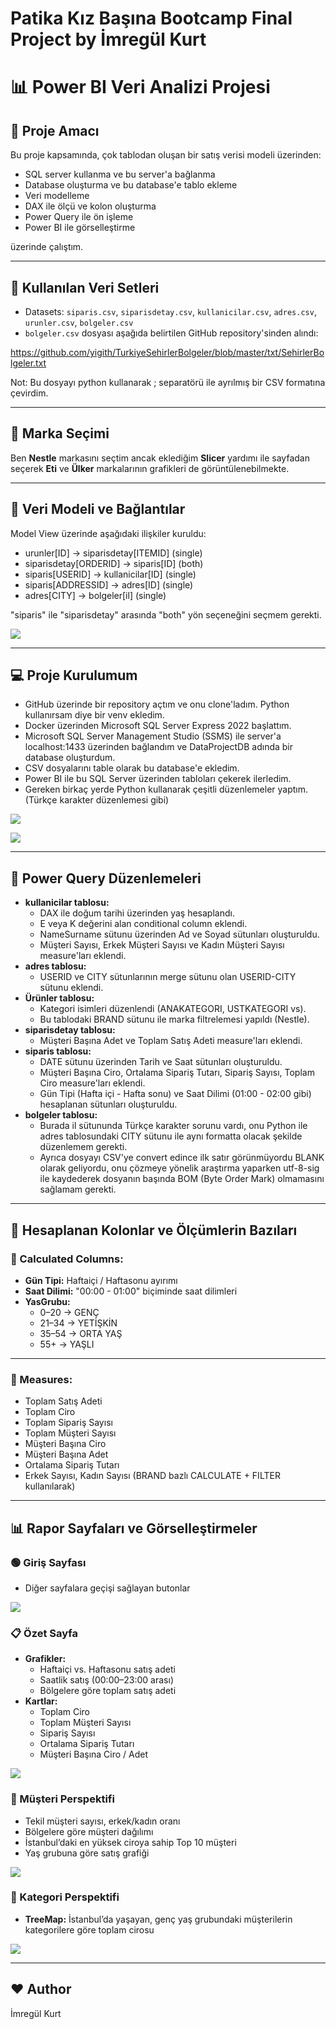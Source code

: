 # Patika Kız Başına Bootcamp Final Project by İmregül Kurt

# 📊 Power BI Veri Analizi Projesi

## 🎯 Proje Amacı

Bu proje kapsamında, çok tablodan oluşan bir satış verisi modeli üzerinden:
- SQL server kullanma ve bu server'a bağlanma
- Database oluşturma ve bu database'e tablo ekleme
- Veri modelleme
- DAX ile ölçü ve kolon oluşturma
- Power Query ile ön işleme
- Power BI ile görselleştirme  

üzerinde çalıştım.

---

## 📁 Kullanılan Veri Setleri

- Datasets: `siparis.csv`, `siparisdetay.csv`, `kullanicilar.csv`, `adres.csv`, `urunler.csv`, `bolgeler.csv`
- `bolgeler.csv` dosyası aşağıda belirtilen GitHub repository'sinden alındı:

https://github.com/yigith/TurkiyeSehirlerBolgeler/blob/master/txt/SehirlerBolgeler.txt

Not: Bu dosyayı python kullanarak ; separatörü ile ayrılmış bir CSV formatına çevirdim.

---

## 🧭 Marka Seçimi

Ben **Nestle** markasını seçtim ancak eklediğim **Slicer** yardımı ile sayfadan seçerek **Eti** ve **Ülker** markalarının grafikleri de görüntülenebilmekte.

---

## 🔗 Veri Modeli ve Bağlantılar

Model View üzerinde aşağıdaki ilişkiler kuruldu:

- urunler[ID] → siparisdetay[ITEMID] (single)
- siparisdetay[ORDERID] → siparis[ID] (both)
- siparis[USERID] → kullanicilar[ID] (single)
- siparis[ADDRESSID] → adres[ID] (single)
- adres[CITY] → bolgeler[il] (single)

"siparis" ile "siparisdetay" arasında "both" yön seçeneğini seçmem gerekti.

![](https://github.com/imku13/patika-data-project/blob/main/images/model_view.png)

---

## 💻 Proje Kurulumum

- GitHub üzerinde bir repository açtım ve onu clone'ladım. Python kullanırsam diye bir venv ekledim.
- Docker üzerinden Microsoft SQL Server Express 2022 başlattım.
- Microsoft SQL Server Management Studio (SSMS) ile server'a localhost:1433
üzerinden bağlandım ve DataProjectDB adında bir database oluşturdum.
- CSV dosyalarını table olarak bu database'e ekledim.
- Power BI ile bu SQL Server üzerinden tabloları çekerek ilerledim.
- Gereken birkaç yerde Python kullanarak çeşitli düzenlemeler yaptım. (Türkçe karakter düzenlemesi gibi)

  
![](https://github.com/imku13/patika-data-project/blob/main/images/docker.png)

  
![](https://github.com/imku13/patika-data-project/blob/main/images/ssms.png)

  
---

## 🧼 Power Query Düzenlemeleri

- **kullanicilar tablosu:**
  - DAX ile doğum tarihi üzerinden yaş hesaplandı.
  - E veya K değerini alan conditional column eklendi.
  - NameSurname sütunu üzerinden Ad ve Soyad sütunları oluşturuldu.
  - Müşteri Sayısı, Erkek Müşteri Sayısı ve Kadın Müşteri Sayısı measure'ları eklendi.
- **adres tablosu:**
  - USERID ve CITY sütunlarının merge sütunu olan USERID-CITY sütunu eklendi.
- **Ürünler tablosu:**
  - Kategori isimleri düzenlendi (ANAKATEGORI, USTKATEGORI vs).
  - Bu tablodaki BRAND sütunu ile marka filtrelemesi yapıldı (Nestle).
- **siparisdetay tablosu:**
  - Müşteri Başına Adet ve Toplam Satış Adeti measure'ları eklendi.
- **siparis tablosu:**
  - DATE sütunu üzerinden Tarih ve Saat sütunları oluşturuldu.
  - Müşteri Başına Ciro, Ortalama Sipariş Tutarı, Sipariş Sayısı, Toplam Ciro measure'ları eklendi.
  - Gün Tipi (Hafta içi - Hafta sonu) ve Saat Dilimi (01:00 - 02:00 gibi) hesaplanan sütunları oluşturuldu.
- **bolgeler tablosu:**
  - Burada il sütununda Türkçe karakter sorunu vardı, onu Python ile adres tablosundaki CITY sütunu ile aynı formatta olacak şekilde düzenlemem gerekti.
  - Ayrıca dosyayı CSV'ye convert edince ilk satır görünmüyordu BLANK olarak geliyordu, onu çözmeye yönelik araştırma yaparken
utf-8-sig ile kaydederek dosyanın başında BOM (Byte Order Mark) olmamasını sağlamam gerekti.

---

## 🧮 Hesaplanan Kolonlar ve Ölçümlerin Bazıları

### 🧾 Calculated Columns:
- **Gün Tipi:** Haftaiçi / Haftasonu ayırımı
- **Saat Dilimi:** "00:00 - 01:00" biçiminde saat dilimleri
- **YasGrubu:**  
  - 0–20 → GENÇ  
  - 21–34 → YETİŞKİN  
  - 35–54 → ORTA YAŞ  
  - 55+ → YAŞLI

---

### 📐 Measures:
- Toplam Satış Adeti  
- Toplam Ciro
- Toplam Sipariş Sayısı
- Toplam Müşteri Sayısı
- Müşteri Başına Ciro
- Müşteri Başına Adet
- Ortalama Sipariş Tutarı
- Erkek Sayısı, Kadın Sayısı (BRAND bazlı CALCULATE + FILTER kullanılarak)  

---

## 📊 Rapor Sayfaları ve Görselleştirmeler

### 🟢 Giriş Sayfası
- Diğer sayfalara geçişi sağlayan butonlar

![](https://github.com/imku13/patika-data-project/blob/main/images/giris_sayfasi.png)

### 📋 Özet Sayfa
- **Grafikler:**
  - Haftaiçi vs. Haftasonu satış adeti
  - Saatlik satış (00:00–23:00 arası)
  - Bölgelere göre toplam satış adeti
- **Kartlar:**
  - Toplam Ciro
  - Toplam Müşteri Sayısı
  - Sipariş Sayısı
  - Ortalama Sipariş Tutarı
  - Müşteri Başına Ciro / Adet

![](https://github.com/imku13/patika-data-project/blob/main/images/ozet_sayfasi.png)

### 👤 Müşteri Perspektifi
- Tekil müşteri sayısı, erkek/kadın oranı
- Bölgelere göre müşteri dağılımı
- İstanbul’daki en yüksek ciroya sahip Top 10 müşteri
- Yaş grubuna göre satış grafiği

![](https://github.com/imku13/patika-data-project/blob/main/images/musteri_sayfasi.png)

### 🛒 Kategori Perspektifi
- **TreeMap:** İstanbul’da yaşayan, genç yaş grubundaki müşterilerin kategorilere göre toplam cirosu

![](https://github.com/imku13/patika-data-project/blob/main/images/kategori_sayfasi.png)

---

## ❤️ Author

İmregül Kurt
